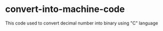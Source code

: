 # convert-into-machine-code
This code used to convert decimal number into binary using "C" language
